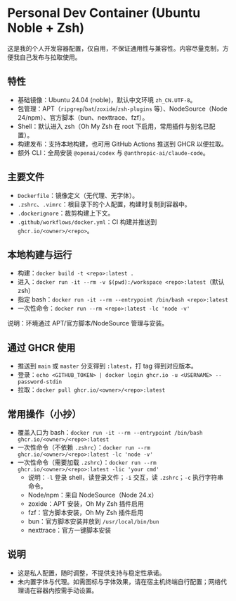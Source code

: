 # Personal Dev Container (Ubuntu Noble + Zsh)

这是我的个人开发容器配置，仅自用，不保证通用性与兼容性。内容尽量克制，方便我自己发布与拉取使用。

## 特性
- 基础镜像：Ubuntu 24.04 (noble)，默认中文环境 `zh_CN.UTF-8`。
- 包管理：APT（`ripgrep`/`bat`/`zoxide`/`zsh-plugins` 等）、NodeSource（Node 24/npm）、官方脚本（bun、nexttrace、fzf）。
- Shell：默认进入 zsh（Oh My Zsh 在 root 下启用，常用插件与别名已配置）。
- 构建发布：支持本地构建，也可用 GitHub Actions 推送到 GHCR 以便拉取。
- 额外 CLI：全局安装 `@openai/codex` 与 `@anthropic-ai/claude-code`。

## 主要文件
- `Dockerfile`：镜像定义（无代理、无字体）。
- `.zshrc`、`.vimrc`：根目录下的个人配置，构建时复制到容器中。
- `.dockerignore`：裁剪构建上下文。
- `.github/workflows/docker.yml`：CI 构建并推送到 `ghcr.io/<owner>/<repo>`。

## 本地构建与运行
- 构建：`docker build -t <repo>:latest .`
- 进入：`docker run -it --rm -v $(pwd):/workspace <repo>:latest`（默认 zsh）
- 指定 bash：`docker run -it --rm --entrypoint /bin/bash <repo>:latest`
- 一次性命令：`docker run --rm <repo>:latest -lc 'node -v'`

说明：环境通过 APT/官方脚本/NodeSource 管理与安装。

## 通过 GHCR 使用
- 推送到 `main` 或 `master` 分支得到 `:latest`，打 tag 得到对应版本。
- 登录：`echo <GITHUB_TOKEN> | docker login ghcr.io -u <USERNAME> --password-stdin`
- 拉取：`docker pull ghcr.io/<owner>/<repo>:latest`

## 常用操作（小抄）
- 覆盖入口为 bash：`docker run -it --rm --entrypoint /bin/bash ghcr.io/<owner>/<repo>:latest`
- 一次性命令（不依赖 `.zshrc`）：`docker run --rm ghcr.io/<owner>/<repo>:latest -lc 'node -v'`
- 一次性命令（需要加载 `.zshrc`）：`docker run --rm ghcr.io/<owner>/<repo>:latest -lic 'your cmd'`
  - 说明：`-l` 登录 shell，读登录文件；`-i` 交互，读 `.zshrc`；`-c` 执行字符串命令。
  - Node/npm：来自 NodeSource（Node 24.x）
  - zoxide：APT 安装，Oh My Zsh 插件启用
  - fzf：官方脚本安装，Oh My Zsh 插件启用
  - bun：官方脚本安装并放到 `/usr/local/bin/bun`
  - nexttrace：官方一键脚本安装

## 说明
- 这是私人配置，随时调整，不提供支持与稳定性承诺。
- 未内置字体与代理。如需图标与字体效果，请在宿主机终端自行配置；网络代理请在容器内按需手动设置。
